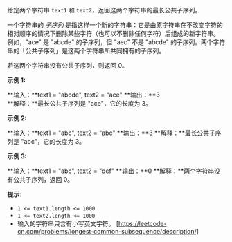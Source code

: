 给定两个字符串 `text1` 和 `text2`，返回这两个字符串的最长公共子序列。

一个字符串的 _子序列_ 是指这样一个新的字符串：它是由原字符串在不改变字符的相对顺序的情况下删除某些字符（也可以不删除任何字符）后组成的新字符串。  
例如，"ace" 是 "abcde" 的子序列，但 "aec" 不是 "abcde" 的子序列。两个字符串的「公共子序列」是这两个字符串所共同拥有的子序列。

若这两个字符串没有公共子序列，则返回 0。

**示例 1:**

**输入：**text1 = "abcde", text2 = "ace" 
**输出：**3  
**解释：**最长公共子序列是 "ace"，它的长度为 3。

**示例 2:**

**输入：**text1 = "abc", text2 = "abc"
**输出：**3
**解释：**最长公共子序列是 "abc"，它的长度为 3。

**示例 3:**

**输入：**text1 = "abc", text2 = "def"
**输出：**0
**解释：**两个字符串没有公共子序列，返回 0。

**提示:**

*   `1 <= text1.length <= 1000`
*   `1 <= text2.length <= 1000`
*   输入的字符串只含有小写英文字符。 
[https://leetcode-cn.com/problems/longest-common-subsequence/description/]

